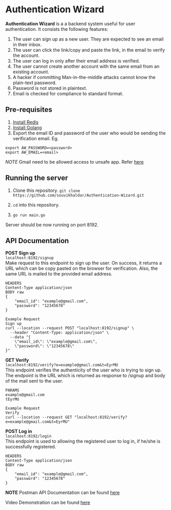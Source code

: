 # Authentication Wizard
**Authentication Wizard** is a a backend system useful for user authentication. It consists the following features:  
1. The user can sign up as a new user. They are expected to see an email in their inbox.  
2. The user can click the link/copy and paste the link, in the email to verify the account.  
3. The user can log in only after their email address is verified.  
4. The user cannot create another account with the same email from an existing account.  
5. A hacker if committing Man-in-the-middle attacks cannot know the plain-text password.  
6. Password is not stored in plaintext.   
7. Email is checked for compliance to standard format.  


## Pre-requisites 
1. [Install Redis](https://redis.io/topics/quickstart)  
2. [Install Golang](https://golang.org/doc/install)  
3. Export the email ID and password of the user who would be sending the verification email. Eg.  
```
export AW_PASSWORD=<password>
export AW_EMAIL=<email>
```  
*NOTE* Gmail need to be allowed access to unsafe app. Refer [here](https://serverfault.com/questions/635139/how-to-fix-send-mail-authorization-failed-534-5-7-14)   



## Running the server
1. Clone this repository. `git clone https://github.com/souvikhaldar/Authentication-Wizard.git`  
2. `cd` into this repository. 
  
3. `go run main.go`  

Server should be now running on port 8192. 


## API Documentation  
**POST Sign up**  
`localhost:8192/signup`  
Make request to this endpoint to sign up the user. On success, it returns a URL which can be copy pasted on the browser for verification. Also, the same URL is mailed to the provided email address. 
```
HEADERS
Content-Type application/json
BODY raw
{
	"email_id": "example@gmail.com",
	"password": "12345678"
}

Example Request
Sign up
curl --location --request POST "localhost:8192/signup" \
  --header "Content-Type: application/json" \
  --data "{
	\"email_id\": \"example@gmail.com\",
	\"password\": \"12345678\"
}"

```   
**GET Verify**  
`localhost:8192/verify?e=example@gmail.com&t=EyrMU`  
This endpoint verifies the authenticity of the user who is trying to sign up. The endpoint is the URL which is returned as response to /signup and body of the mail sent to the user.  
```
PARAMS
example@gmail.com
tEyrMU

Example Request
Verify
curl --location --request GET "localhost:8192/verify?e=example@gmail.com&t=EyrMU"

```  
**POST Log in**  
`localhost:8192/login`  
This endpoint is used to allowing the registered user to log in, if he/she is successfully registered.  
```
HEADERS
Content-Type application/json
BODY raw
{
	"email_id": "example@gmail.com",
	"password": "12345678"
}
```
**NOTE**
Postman API Documentation can be found [here](https://documenter.getpostman.com/view/7875071/SWDze13k?version=latest)  

Video Demonstration can be found [here](https://youtu.be/dkU-kxDsuw4)  



